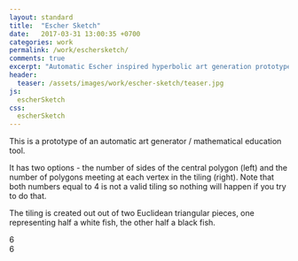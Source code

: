 ```yaml
---
layout: standard
title:  "Escher Sketch"
date:   2017-03-31 13:00:35 +0700
categories: work
permalink: /work/eschersketch/
comments: true
excerpt: "Automatic Escher inspired hyperbolic art generation prototype"
header:
  teaser: /assets/images/work/escher-sketch/teaser.jpg
js:
  escherSketch
css:
  escherSketch
---
```



This is a prototype of an automatic art generator / mathematical education tool.

It has two options - the number of sides of the central polygon (left) and the number of polygons meeting at each vertex in the tiling (right). Note that both numbers equal to 4 is not a valid tiling so nothing will happen if you try to do that.

The tiling is created out out of two Euclidean triangular pieces, one representing half a white fish, the other half a black fish.


<div id="container">
  <div id="p-selection">
    <a href="#" id="p-down">
      <span class="fa fa-chevron-left fa-pull-left icon-padded"></span>
    </a>
    <span id="p-value">6</span>
    <a href="#" id="p-up">
      <span class="fa fa-chevron-right fa-pull-right icon-padded"></span>
    </a>
  </div>
  <div id="q-selection">
    <a href="#" id="q-down">
      <span class="fa fa-chevron-left fa-pull-left icon-padded"></span>
    </a>
    <span id="q-value">6</span>
    <a href="#" id="q-up">
      <span class="fa fa-chevron-right fa-pull-right icon-padded"></span>
    </a>
  </div>
  <canvas id="canvas" class="fullwidth"></canvas>
</div>